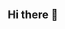 ## Hi there 👋

<!--
**JorgeAlvarezCSU/JorgeAlvarezCSU** is a ✨ _special_ ✨ repository because its `README.md` (this file) appears on your GitHub profile.

Here are some ideas to get you started:

- 🔭 I’m currently working on my Capstone Project for a Masters Degree in Data Analytics.  
- 🌱 I’m currently learning about managing databases, and using statistics to test methods and processes and ideas.  
- 💬 Ask me about North Carolina, python, R, and definitely Excel.  
- 📫 How to reach me: right now I can be reached via email at Jorge.Alvarez@CSUGlobal.edu
- 😄 Pronouns: He/Him
- ⚡ Fun fact: My favorite TV show is Futurama.  
-->
